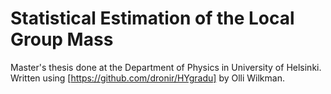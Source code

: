 # Statistical Estimation of the Local Group Mass

Master's thesis done at the Department of Physics in University of Helsinki. Written using [https://github.com/dronir/HYgradu] by Olli Wilkman.
